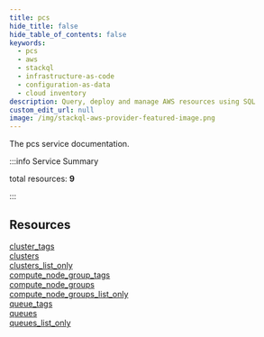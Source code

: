 ```yaml
---
title: pcs
hide_title: false
hide_table_of_contents: false
keywords:
  - pcs
  - aws
  - stackql
  - infrastructure-as-code
  - configuration-as-data
  - cloud inventory
description: Query, deploy and manage AWS resources using SQL
custom_edit_url: null
image: /img/stackql-aws-provider-featured-image.png
---
```


The pcs service documentation.

:::info Service Summary

<div class="row">
<div class="providerDocColumn">
<span>total resources:&nbsp;<b>9</b></span><br />
</div>
</div>

:::

## Resources
<div class="row">
<div class="providerDocColumn">
<a href="/services/pcs/cluster_tags/">cluster_tags</a><br />
<a href="/services/pcs/clusters/">clusters</a><br />
<a href="/services/pcs/clusters_list_only/">clusters_list_only</a><br />
<a href="/services/pcs/compute_node_group_tags/">compute_node_group_tags</a><br />
<a href="/services/pcs/compute_node_groups/">compute_node_groups</a>
</div>
<div class="providerDocColumn">
<a href="/services/pcs/compute_node_groups_list_only/">compute_node_groups_list_only</a><br />
<a href="/services/pcs/queue_tags/">queue_tags</a><br />
<a href="/services/pcs/queues/">queues</a><br />
<a href="/services/pcs/queues_list_only/">queues_list_only</a>
</div>
</div>